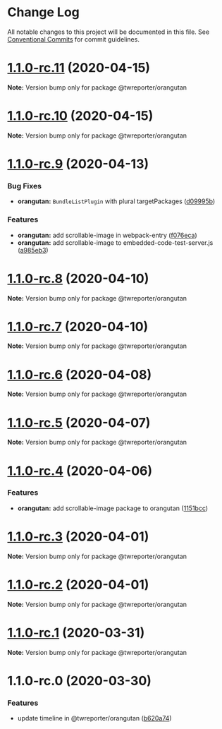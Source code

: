 # Change Log

All notable changes to this project will be documented in this file.
See [Conventional Commits](https://conventionalcommits.org) for commit guidelines.

# [1.1.0-rc.11](https://github.com/twreporter/orangutan/compare/@twreporter/orangutan@1.1.0-rc.10...@twreporter/orangutan@1.1.0-rc.11) (2020-04-15)

**Note:** Version bump only for package @twreporter/orangutan





# [1.1.0-rc.10](https://github.com/twreporter/orangutan/compare/@twreporter/orangutan@1.1.0-rc.9...@twreporter/orangutan@1.1.0-rc.10) (2020-04-15)

**Note:** Version bump only for package @twreporter/orangutan





# [1.1.0-rc.9](https://github.com/twreporter/orangutan/compare/@twreporter/orangutan@1.1.0-rc.8...@twreporter/orangutan@1.1.0-rc.9) (2020-04-13)


### Bug Fixes

* **orangutan:** `BundleListPlugin` with plural targetPackages ([d09995b](https://github.com/twreporter/orangutan/commit/d09995bada11c04d8a2060e120f210f723e33321))


### Features

* **orangutan:** add scrollable-image in webpack-entry ([f076eca](https://github.com/twreporter/orangutan/commit/f076eca8c4cebe1104e2866bbb9a4ced4f1f5d9b))
* **orangutan:** add scrollable-image to embedded-code-test-server.js ([a985eb3](https://github.com/twreporter/orangutan/commit/a985eb33756a7bf801ab3f54be123ac3fa8a94d2))





# [1.1.0-rc.8](https://github.com/twreporter/orangutan/compare/@twreporter/orangutan@1.1.0-rc.7...@twreporter/orangutan@1.1.0-rc.8) (2020-04-10)

**Note:** Version bump only for package @twreporter/orangutan





# [1.1.0-rc.7](https://github.com/twreporter/orangutan/compare/@twreporter/orangutan@1.1.0-rc.6...@twreporter/orangutan@1.1.0-rc.7) (2020-04-10)

**Note:** Version bump only for package @twreporter/orangutan





# [1.1.0-rc.6](https://github.com/twreporter/orangutan/compare/@twreporter/orangutan@1.1.0-rc.5...@twreporter/orangutan@1.1.0-rc.6) (2020-04-08)

**Note:** Version bump only for package @twreporter/orangutan





# [1.1.0-rc.5](https://github.com/twreporter/orangutan/compare/@twreporter/orangutan@1.1.0-rc.4...@twreporter/orangutan@1.1.0-rc.5) (2020-04-07)

**Note:** Version bump only for package @twreporter/orangutan





# [1.1.0-rc.4](https://github.com/twreporter/orangutan/compare/@twreporter/orangutan@1.1.0-rc.3...@twreporter/orangutan@1.1.0-rc.4) (2020-04-06)


### Features

* **orangutan:** add scrollable-image package to orangutan ([1151bcc](https://github.com/twreporter/orangutan/commit/1151bccdb7151db809feba39e1c703cb2d19770c))





# [1.1.0-rc.3](https://github.com/twreporter/orangutan/compare/@twreporter/orangutan@1.1.0-rc.2...@twreporter/orangutan@1.1.0-rc.3) (2020-04-01)

**Note:** Version bump only for package @twreporter/orangutan





# [1.1.0-rc.2](https://github.com/twreporter/orangutan/compare/@twreporter/orangutan@1.1.0-rc.1...@twreporter/orangutan@1.1.0-rc.2) (2020-04-01)

**Note:** Version bump only for package @twreporter/orangutan





# [1.1.0-rc.1](https://github.com/twreporter/orangutan/compare/@twreporter/orangutan@1.1.0-rc.0...@twreporter/orangutan@1.1.0-rc.1) (2020-03-31)

**Note:** Version bump only for package @twreporter/orangutan





# 1.1.0-rc.0 (2020-03-30)


### Features

* update timeline in @twreporter/orangutan ([b620a74](https://github.com/twreporter/orangutan/commit/b620a74792c17b3fe4b0f28fb6b9f02a1ec0739a))
